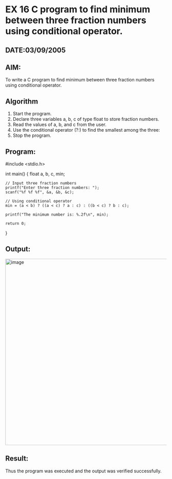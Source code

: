 # EX 16 C program to find minimum between three fraction numbers using conditional operator.
## DATE:03/09/2005
## AIM:
To write a C program to find minimum between three fraction numbers using conditional operator.

## Algorithm
1. Start the program.
2. Declare three variables a, b, c of type float to store fraction numbers.
3. Read the values of a, b, and c from the user.
4. Use the conditional operator (?:) to find the smallest among the three: 
5. Stop the program.  

## Program:
#include <stdio.h>

int main() {
    float a, b, c, min;

    // Input three fraction numbers
    printf("Enter three fraction numbers: ");
    scanf("%f %f %f", &a, &b, &c);

    // Using conditional operator
    min = (a < b) ? ((a < c) ? a : c) : ((b < c) ? b : c);

    printf("The minimum number is: %.2f\n", min);

    return 0;
}

## Output:

<img width="1445" height="582" alt="image" src="https://github.com/user-attachments/assets/361d9294-66e5-45da-99fd-e534d8dda314" />


## Result:
Thus the program was executed and the output was verified successfully.
